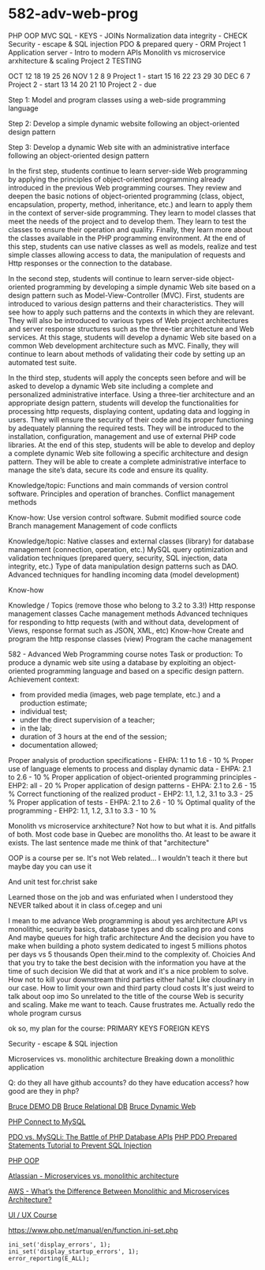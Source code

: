 # 582-adv-web-prog

PHP OOP
MVC
SQL - KEYS - JOINs
Normalization
data integrity - CHECK
Security - escape & SQL injection
PDO & prepared query - ORM
Project 1
Application server - Intro to modern APIs
Monolith vs microservice arxhitecture & scaling
Project 2
TESTING

OCT
12
18 19
25 26
NOV
1 2
8 9
Project 1 - start
15 16
22 23
29 30
DEC
6 7
Project 2 - start
13 14
20 21
10
Project 2 - due

Step 1: Model and program classes using a web-side programming language

Step 2: Develop a simple dynamic website following an object-oriented design pattern

Step 3: Develop a dynamic Web site with an administrative interface following an object-oriented design pattern

In the first step, students continue to learn server-side Web programming by applying the principles of object-oriented programming already introduced in the previous Web programming courses. They review and deepen the basic notions of object-oriented programming (class, object, encapsulation, property, method, inheritance, etc.) and learn to apply them in the context of server-side programming.
They learn to model classes that meet the needs of the project and to develop them.
They learn to test the classes to ensure their operation and quality.
Finally, they learn more about the classes available in the PHP programming environment.
At the end of this step, students can use native classes as well as models, realize and test simple classes allowing access to data, the manipulation of requests and Http responses or the connection to the database.

In the second step, students will continue to learn server-side object-oriented programming by developing a simple dynamic Web site based on a design pattern such as Model-View-Controller (MVC). First, students are introduced to various design patterns and their characteristics. They will see how to apply such patterns and the contexts in which they are relevant. They will also be introduced to various types of Web project architectures and server response structures such as the three-tier architecture and Web services. At this stage, students will develop a dynamic Web site based on a common Web development architecture such as MVC. Finally, they will continue to learn about methods of validating their code by setting up an automated test suite.

In the third step, students will apply the concepts seen before and will be asked to develop a dynamic Web site including a complete and personalized administrative interface. Using a three-tier architecture and an appropriate design pattern, students will develop the functionalities for processing http requests, displaying content, updating data and logging in users. They will ensure the security of their code and its proper functioning by adequately planning the required tests. They will be introduced to the installation, configuration, management and use of external PHP code libraries. At the end of this step, students will be able to develop and deploy a complete dynamic Web site following a specific architecture and design pattern. They will be able to create a complete administrative interface to manage the site’s data, secure its code and ensure its quality.

Knowledge/topic:
Functions and main commands of version control software.
Principles and operation of branches.
Conflict management methods

Know-how:
Use version control software.
Submit modified source code
Branch management
Management of code conflicts

Knowledge/topic:
Native classes and external classes (library) for database management (connection, operation, etc.)
MySQL query optimization and validation techniques (prepared query, security, SQL injection, data integrity, etc.)
Type of data manipulation design patterns such as DAO.
Advanced techniques for handling incoming data (model development)

Know-how

Knowledge / Topics (remove those who belong to 3.2 to 3.3!)
Http response management classes
Cache management methods
Advanced techniques for responding to http requests (with and without data, development of Views, response format such as JSON, XML, etc)
Know-how
Create and program the http response classes (view)
Program the cache management

582 - Advanced Web Programming course notes
Task or production:
To produce a dynamic web site using a database by exploiting an object-oriented programming language and based on a specific design pattern.
Achievement context:

- from provided media (images, web page template, etc.) and a production estimate;
- individual test;
- under the direct supervision of a teacher;
- in the lab;
- duration of 3 hours at the end of the session;
- documentation allowed;

Proper analysis of production specifications - EHPA: 1.1 to 1.6 - 10 %
Proper use of language elements to process and display dynamic data - EHPA: 2.1 to 2.6 - 10 %
Proper application of object-oriented programming principles - EHP2: all - 20 %
Proper application of design patterns - EHPA: 2.1 to 2.6 - 15 %
Correct functioning of the realized product - EHP2: 1.1, 1.2, 3.1 to 3.3 - 25 %
Proper application of tests - EHPA: 2.1 to 2.6 - 10 %
Optimal quality of the programming - EHP2: 1.1, 1.2, 3.1 to 3.3 - 10 %

Monolith vs microservice arxhitecture? Not how to but what it is. And pitfalls of both. Most code base in Quebec are monoliths tho.
At least to be aware it exists.
The last sentence made me think of that "architecture"

OOP is a course per se. It's not Web related... I wouldn't teach it there but maybe day you can use it

And unit test for.christ sake

Learned those on the job and was enfuriated when I understood they NEVER talked about it in class of.cegep and uni

I mean to me advance Web programming is about yes architecture API vs monolithic, security basics, database types and db scaling pro and cons
And maybe queues for high trafic architecture
And the decision you have to make when building a photo system dedicated to ingest 5 millions photos per days vs 5 thousands
Open their.mind to the complexity of. Choicies
And that you try to take the best decision with the information you have at the time of such decision
We did that at work and it's a nice problem to solve. How not to kill your downstream third parties either haha! Like cloudinary in our case. How to limit your own and third party cloud costs
It's just weird to talk about oop imo
So unrelated to the title of the course
Web is security and scaling.
Make me want to teach. Cause frustrates me.
Actually redo the whole program cursus

ok so, my plan for the course:
PRIMARY KEYS
FOREIGN KEYS

Security - escape & SQL injection

Microservices vs. monolithic architecture
Breaking down a monolithic application

Q:
do they all have github accounts?
do they have education access?
how good are they in php?

[Bruce DEMO DB](https://github.com/brucenorton/web582_demo_db)
[Bruce Relational DB](https://github.com/brucenorton/relational_db/)
[Bruce Dynamic Web](https://nortonb.web582.com/)

[PHP Connect to MySQL](https://www.w3schools.com/php/php_mysql_connect.asp)

[PDO vs. MySQLi: The Battle of PHP Database APIs](https://websitebeaver.com/php-pdo-vs-mysqli)
[PHP PDO Prepared Statements Tutorial to Prevent SQL Injection](https://websitebeaver.com/php-pdo-prepared-statements-to-prevent-sql-injection#fetch-modes)

<!-- [PHP Tutorial](https://www.phptutorial.net/) -->

[PHP OOP](https://www.phptutorial.net/php-oop/)

[Atlassian - Microservices vs. monolithic architecture](https://www.atlassian.com/microservices/microservices-architecture/microservices-vs-monolith)

[AWS - What’s the Difference Between Monolithic and Microservices Architecture?](https://aws.amazon.com/compare/the-difference-between-monolithic-and-microservices-architecture/)

<!-- [AWS - Break a Monolithic Application into Microservices with AWS Copilot, Amazon ECS, Docker, and AWS Fargate](https://aws.amazon.com/tutorials/break-monolith-app-microservices-ecs-docker-ec2/)
[Node.js Microservices Deployed on EC2 Container Service](https://github.com/awslabs/amazon-ecs-nodejs-microservices) -->

[UI / UX Course](https://nortonb.web582.com/ui-ux/)

<!-- [ebooks](https://github.com/robby06) -->
<!-- [php_mysql projects](https://github.com/robby06/php_mysql/blob/master/Project02/User%20Authentication/change_passwd.php) -->

https://www.php.net/manual/en/function.ini-set.php

```
ini_set('display_errors', 1);
ini_set('display_startup_errors', 1);
error_reporting(E_ALL);
```
